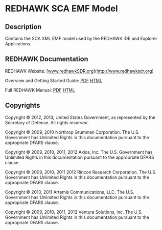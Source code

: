 # REDHAWK SCA EMF Model
 
## Description

Contains the SCA XML EMF model used by the REDHAWK IDE and Explorer Applications.
 
## REDHAWK Documentation

REDHAWK Website: [www.redhawkSDR.org](http://www.redhawksdr.org)

Overview and Getting Started Guide: [PDF](REDHAWK_Getting_Started_Guide_pdf_webaddress "PDF") [HTML](REDHAWK_Getting_Started_Guide_html_webaddress "HTML")

Full REDHAWK Manual: [PDF](REDHAWK_Manual_pdf_webaddress "PDF") [HTML](REDHAWK_Manual_html_webaddress "HTML")
 
## Copyrights

Copyright © 2012, 2013, United States Government, as represented by the Secretary of Defense.  All rights reserved. 

Copyright © 2009, 2010 Northrop Grumman Corporation.
The U.S. Government has Unlimited Rights in this documentation pursuant to the appropriate DFARS clause.  

Copyright © 2009, 2010, 2011, 2012 Axios, Inc.
The U.S. Government has Unlimited Rights in this documentation pursuant to the appropriate DFARS clause.  

Copyright © 2009, 2010, 2011 2012 Rincon Research Corporation.
The U.S. Government has Unlimited Rights in this documentation pursuant to the appropriate DFARS clause.  

Copyright © 2010, 2011 Artemis Communications, LLC.
The U.S. Government has Unlimited Rights in this documentation pursuant to the appropriate DFARS clause.  

Copyright © 2009, 2010, 2011, 2012 Ventura Solutions, Inc.
The U.S. Government has Unlimited Rights in this documentation pursuant to the appropriate DFARS clause.
